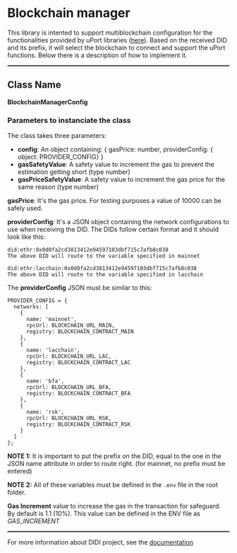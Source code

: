 # Blockchain manager

This library is intented to support multiblockchain configuration for the functionalities provided by uPort libraries ([here](https://github.com/uport-project/ethr-did-registry#contract-deployments)). 
Based on the received DID and its prefix, it will select the blockchain to connect and support the uPort functions.
Below there is a description of how to implement it.

<hr style="border:1px solid gray"> </hr>

## Class Name
**BlockchainManagerConfig**


### Parameters to instanciate the class

The class takes three parameters:
* **config**: An object containing: { gasPrice: number, providerConfig: { object: PROVIDER_CONFIG} }
* **gasSafetyValue**: A safety value to increment the gas to prevent the estimation getting short (type number)
* **gasPriceSafetyValue**: A safety value to increment the gas price for the same reason (type number)
    
**gasPrice**: It's the gas price. For testing purposes a value of 10000 can be safely used.

**providerConfig**: It's a JSON object containing the network configurations to use when receiving the DID.
The DIDs follow certain format and it should look like this:

    did:ethr:0x0d0fa2cd3813412e94597103dbf715c7afb8c038
    The above DID will route to the variable specified in mainnet

    did:ethr:lacchain:0x0d0fa2cd3813412e94597103dbf715c7afb8c038
    The above DID will route to the variable specified in lacchain

The **providerConfig** JSON must be similar to this: 

```
PROVIDER_CONFIG = {
  networks: [
    { 
      name: 'mainnet', 
      rpcUrl: BLOCKCHAIN_URL_MAIN, 
      registry: BLOCKCHAIN_CONTRACT_MAIN
    },
    {
      name: 'lacchain',
      rpcUrl: BLOCKCHAIN_URL_LAC,
      registry: BLOCKCHAIN_CONTRACT_LAC
    },
    {
      name: 'bfa',
      rpcUrl: BLOCKCHAIN_URL_BFA,
      registry: BLOCKCHAIN_CONTRACT_BFA
    },
    {
      name: 'rsk',
      rpcUrl: BLOCKCHAIN_URL_RSK,
      registry: BLOCKCHAIN_CONTRACT_RSK
    }
  ]
};
```
**NOTE 1:** It is important to put the prefix on the DID, equal to the one in the JSON name attribute in order to route right. (for mainnet, no prefix must be entered)

**NOTE 2:** All of these variables must be defined in the `.env` file in the root folder.


**Gas Increment** value to increase the gas in the transaction for safeguard. By default is 1.1 (10%). This value can be defined in 
the ENV file as *GAS_INCREMENT*

<hr style="border:1px solid gray"> </hr>

For more information about DIDI project, see the [documentation](https://docs.didi.org.ar/docs/developers/solucion/descripcion-tecnica/arquitectura-issuer)